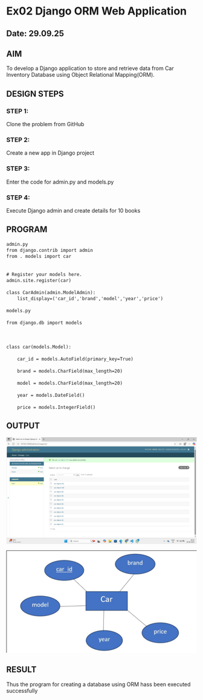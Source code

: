 # Ex02 Django ORM Web Application
## Date: 29.09.25

## AIM
To develop a Django application to store and retrieve data from Car Inventory Database using Object Relational Mapping(ORM).





## DESIGN STEPS

### STEP 1:
Clone the problem from GitHub

### STEP 2:
Create a new app in Django project

### STEP 3:
Enter the code for admin.py and models.py

### STEP 4:
Execute Django admin and create details for 10 books

## PROGRAM
```
admin.py
from django.contrib import admin
from . models import car


# Register your models here.
admin.site.register(car)

class CarAdmin(admin.ModelAdmin):
    list_display=('car_id','brand','model','year','price')

models.py

from django.db import models



class car(models.Model):

    car_id = models.AutoField(primary_key=True)

    brand = models.CharField(max_length=20)

    model = models.CharField(max_length=20)

    year = models.DateField()

    price = models.IntegerField()

```



## OUTPUT
![alt text](<Screenshot 2025-09-29 093637.png>)

![alt text](<Screenshot 2025-09-29 120132.png>)



## RESULT
Thus the program for creating a database using ORM hass been executed successfully
